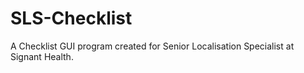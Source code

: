 # SLS-Checklist

A Checklist GUI program created for Senior Localisation Specialist at Signant Health. 
